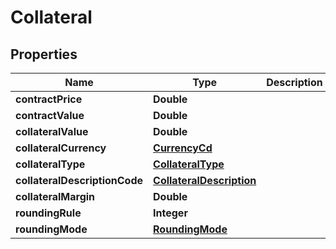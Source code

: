 # Collateral

## Properties
Name | Type | Description | Notes
------------ | ------------- | ------------- | -------------
**contractPrice** | **Double** |  | 
**contractValue** | **Double** |  |  [optional]
**collateralValue** | **Double** |  | 
**collateralCurrency** | [**CurrencyCd**](CurrencyCd.md) |  | 
**collateralType** | [**CollateralType**](CollateralType.md) |  | 
**collateralDescriptionCode** | [**CollateralDescription**](CollateralDescription.md) |  |  [optional]
**collateralMargin** | **Double** |  | 
**roundingRule** | **Integer** |  |  [optional]
**roundingMode** | [**RoundingMode**](RoundingMode.md) |  |  [optional]
